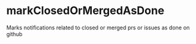 # markClosedOrMergedAsDone

Marks notifications related to closed or merged prs or issues as done on github
